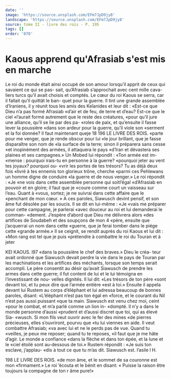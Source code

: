 ```yaml
---
date: ''
image: 'https://source.unsplash.com/EFm7JpD9jy8'
landscape: 'https://source.unsplash.com/EFm7JpD9jy8'
source: tome II - livre des rois - P. 195
tags: []
order: '070'
---
```


# Kaous apprend qu'Afrasiab s'est mis en marche

Le roi du monde était ainsi occupé de son amour lorsqu’il apprit de ceux qui savaient ce qui se pas- sait, qu’Afrasiab s’approchait avec cent mille cava- liers turcs qu’il avait choisis et comptés. Le cœur du
roi Kaous se serra, car il fallait qu’il quittât le ban- quet pour la guerre. Il tint une grande assemblée d’lraniens, il y réunit tous les amis des Keîanides et
leur dit : «Est-ce que Dieu n’a pas formé Afrasiab «d’air et de feu, de terre et d’eau? Est-ce que le ciel «l’aurait formé autrement que le reste des créatures, «pour qu’il jure une alliance, qu’il se lie par des pa- «roles de paix, et qu’ensuite il fasse lever la poussière «dans son ardeur pour la guerre, qu’il viole son «serment et la foi donnée? Il faut maintenant queje
18
196 LE LIVRE DES ROIS.
«parte pour me venger, que je rende obscur pour lui «le jour brillant, que je fasse disparaître son nom de «la surface de la terre; sinon il préparera sans cesse «et inopinément des armées, il attaquera le pays «d’lran et dévastera ses plaines et ses campagnes.»
Un Mobed lui répondit : «Ton armée est im- «mense : pourquoi irais-tu en personne à la guerre? «pourquoi jeter au vent tes joyaux? pourquoi ou- «vrir les portes de tes trésors? Tu as déjà deux fois «livré à tes ennemis ton glorieux trône, cherche «parmi ces Pehlewans un homme digne de conduire «la guerre et de nous venger.» Le roi répondit : «Je
«ne vois dans cette assemblée personne qui soitl’égal «d’Afrasiab en pouvoir et en gloire; il faut que je «coure comme court un vaisseau sur l’eau. Quant à «vous, sortez; je ne suivrai dans cette affaire que le «penchant de mon cœur. »
A ces paroles, Siawusch devint pensif, et son âme
fut désolée par les soucis. Il se dit en lui-même : «Je
«vais me préparer pour cette campagne, je parlerai
«avec douceur au roi et lui demanderai le comman- «dement. J’espère d’abord que Dieu me délivrera alors
«des artifices de Soudabeh et des soupçons de mon 4 «père, ensuite que j’acquerrai un nom dans cette «guerre, que je ferai tomber dans le piége cette «grande armée.» Il se ceignit, se rendit auprès du
roi Kaous et lui dit : «Mon rang est tel que je puis «prétendre à combattre le roi du Touran et à jeter

KEI KAOUS. l97 «dans la poussière le chef des braves.» Dieu le créa-
teur avait ordonné que Siawusch devait perdre la vie dans le pays de Touran par les machinations et les artifices des méchants, lorsque son temps serait accompli.
Le père consentit au désir qu’avait Siawusch de
prendre les armes dans cette guerre; il fut content de lui et le lui témoigna en l’investissant de nou-
velles dignités. Il lui dit: «Les trésors de ton père
«sont devant toi, et tu peux dire que l’armée entière
«est à toi.» Ensuite il appela devant lui Rustem au corps d’éléphant et lui adressa beaucoup de bonnes paroles, disant: «L’éléphant n’est pas ton égal en
«force, et le courant du Nil n’est pas aussi puissant «que ta main. Siawusch est venu chez moi, ceint «pour le combat, et m’a parlé comme un lion in- «dompté. Il n’y a dans le monde personne d’aussi
«prudent et d’aussi discret que toi, qui as élevé Sia- «wusch. Si mon fils veut ouvrir avec le fer des mines «de pierres précieuses, elles s’ouvriront, pourvu que
«tu lui viennes en aide. Il veut combattre Afrasiab; «va avec lui et ne le perds pas de vue. Quand tu «veilles, je peux me reposer; quand tu te reposes, «il faut que je me hâte d’agir. Le monde a confiance «dans la flèche et dans ton épée, et la lune et le
«ciel étoilé sont au-dessous de toi.»
Rustem répondit : «Je suis ton esclave, j’applau- «dis à tout ce que tu m’as dit. Siawusch est. l’asile
l H.

198 LE LIVRE DES ROIS.
«de mon âme, et le sommet de sa couronne est mon «firmament.» Le roi ’écouta et le bénit en disant:
« Puisse la raison être toujours la compagne de ton r âme pure!»

